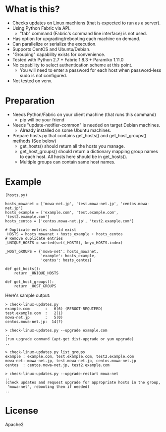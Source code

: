 # What is this?

 * Checks updates on Linux machiens (that is expected to run as a server).
 * Using Python Fabric via API.
     * "fab" command (Fabric's command line interface) is not used.
 * Has option for upgrading/rebooting each machine on demand.
 * Can parallelize or serialize the execution.
 * Supports CentOS and Ubuntu/Debian.
 * "Grouping" capability exists for convenience.
 * Tested with Python 2.7 + Fabric 1.8.3 + Paramiko 1.11.0
 * No capability to select authentication scheme at this point.
     * You will need to enter a password for each host
       when password-less sudo is not configured.
 * Not tested on venv.

# Preparation

 * Needs Python/Fabric on your client machine (that runs this command)
     * pip will be your friend
 * Needs "update-notifier-common" is needed on target Debian machines.
     * Already installed on some Ubuntu machines.
 * Prepare hosts.py that contains get_hosts() and get_host_groups() methods
   (See below)
     * get_hosts() should return all the hosts you manage.
     * get_host_groups() should return a dictionary mapping group names to
       each host. All hosts here should be in get_hosts().
     * Multiple groups can contain same host names.

# Example

    (hosts.py)
    
    hosts_mowanet = ['mowa-net.jp', 'test.mowa-net.jp', 'centos.mowa-net.jp']
    hosts_example = ['example.com', 'test.example.com', 'test2.example.com']
    hosts_centos = ['centos.mowa-net.jp', 'test2.example.com']
    
    # Duplicate entries should exist
    _HOSTS = hosts_mowanet + hosts_example + hosts_centos
    # Remove duplicate entries
    _UNIQUE_HOSTS = sorted(set(_HOSTS), key=_HOSTS.index)
    
    _HOST_GROUPS = {'mowa-net': hosts_mowanet,
                    'example': hosts_example,
                    'centos': hosts_centos}
    
    def get_hosts():
        return _UNIQUE_HOSTS
    
    def get_host_groups():
        return _HOST_GROUPS

Here's sample output:

    > check-linux-updates.py
    example.com       :   6(6) (REBOOT-REQUIERD)
    test.example.com  :   2(1)
    mowa-net.jp       :   5(0)
    centos.mowa-net.jp:  14(?)
    
    > check-linux-updates.py --upgrade example.com
    ..
    (run upgrade command (apt-get dist-upgrade or yum upgrade)
    ..
    
    > check-linux-updates.py list_groups
    example : example.com, test.example.com, test2.example.com
    mowa-net: mowa-net.jp, test.mowa-net.jp, centos.mowa-net.jp
    centos  : centos.mowa-net.jp, test2.example.com
    
    > check-linux-updates.py --upgrade-restart mowa-net
    ..
    (check updates and request upgrade for appropriate hosts in the group,
     "mowa-net", rebooting them if needed)
    ..

# License

Apache2
